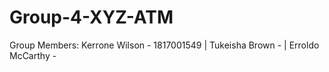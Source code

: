 # Group-4-XYZ-ATM
Group Members:
Kerrone Wilson - 1817001549 |
Tukeisha Brown - |
Erroldo McCarthy - 
